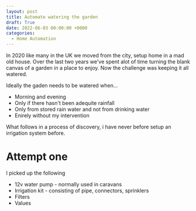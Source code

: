 ```yaml
---
layout: post
title: Automate watering the garden
draft: True
date: 2022-06-03 00:00:00 +0000
categories: 
  - Home Automation
---
```


In 2020 like many in the UK we moved from the city, setup home in a mad old house. Over the last two years we've spent alot of time turning the blank canvas of a garden in a place to enjoy. Now the challenge was keeping it all watered.

Ideally the gaden needs to be watered when...
  * Morning and evening 
  * Only if there hasn't been adequite rainfall 
  * Only from stored rain water and not from drinking water
  * Enirely without my intervention

What follows in a process of discovery, i have never before setup an irrigation system before.

# Attempt one

I picked up the following
  * 12v water pump - normally used in caravans
  * Irrigation kit - consisting of pipe, connectors, sprinklers
  * Filters
  * Values 
